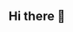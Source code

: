 ## Hi there 👋

<!--
**DDFlanigan/DDFlanigan** is a ✨ _special_ ✨ repository because its `README.md` (this file) appears on your GitHub profile.

Here are some ideas to get you started:

- 🔭 I’m currently working on buidling my Data Analytics skillset
- 🌱 I’m currently learning SQL, Python, Tableau, and PowerBI
- 👯 I’m looking to collaborate on Analytics Projects, ideally in the healthdcare sector
-->
